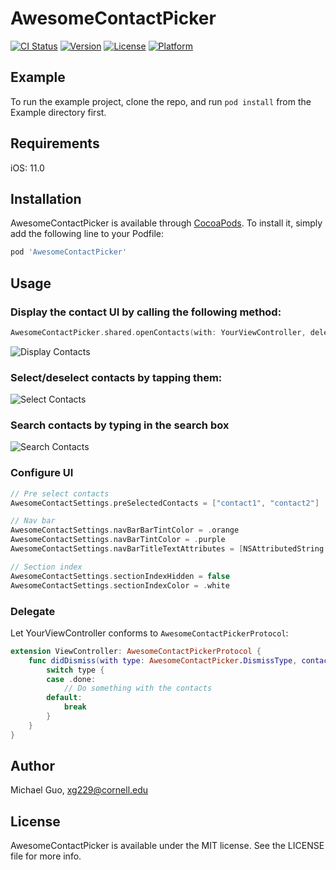 # AwesomeContactPicker

[![CI Status](https://img.shields.io/travis/MichaelGuoXY/AwesomeContactPicker.svg?style=flat)](https://travis-ci.org/MichaelGuoXY/AwesomeContactPicker)
[![Version](https://img.shields.io/cocoapods/v/AwesomeContactPicker.svg?style=flat)](https://cocoapods.org/pods/AwesomeContactPicker)
[![License](https://img.shields.io/cocoapods/l/AwesomeContactPicker.svg?style=flat)](https://cocoapods.org/pods/AwesomeContactPicker)
[![Platform](https://img.shields.io/cocoapods/p/AwesomeContactPicker.svg?style=flat)](https://cocoapods.org/pods/AwesomeContactPicker)

## Example

To run the example project, clone the repo, and run `pod install` from the Example directory first.

## Requirements

iOS: 11.0

## Installation

AwesomeContactPicker is available through [CocoaPods](https://cocoapods.org). To install
it, simply add the following line to your Podfile:

```ruby
pod 'AwesomeContactPicker'
```

## Usage

### Display the contact UI by calling the following method:

```swift
AwesomeContactPicker.shared.openContacts(with: YourViewController, delegate: YourDelegateObject)
```

![Display Contacts](https://github.com/MichaelGuoXY/AwesomeContactPicker/blob/master/Screenshots/display.png)

### Select/deselect contacts by tapping them:

![Select Contacts](https://github.com/MichaelGuoXY/AwesomeContactPicker/blob/master/Screenshots/select.png)

### Search contacts by typing in the search box

![Search Contacts](https://github.com/MichaelGuoXY/AwesomeContactPicker/blob/master/Screenshots/search.png)

### Configure UI

```swift
// Pre select contacts
AwesomeContactSettings.preSelectedContacts = ["contact1", "contact2"]

// Nav bar
AwesomeContactSettings.navBarBarTintColor = .orange
AwesomeContactSettings.navBarTintColor = .purple
AwesomeContactSettings.navBarTitleTextAttributes = [NSAttributedString.Key.foregroundColor: UIColor.black]

// Section index
AwesomeContactSettings.sectionIndexHidden = false
AwesomeContactSettings.sectionIndexColor = .white
```

### Delegate

Let YourViewController conforms to `AwesomeContactPickerProtocol`:

```swift
extension ViewController: AwesomeContactPickerProtocol {
    func didDismiss(with type: AwesomeContactPicker.DismissType, contacts: Set<String>?) {
        switch type {
        case .done:
            // Do something with the contacts
        default:
            break
        }
    }
}
```

## Author

Michael Guo, xg229@cornell.edu

## License

AwesomeContactPicker is available under the MIT license. See the LICENSE file for more info.
